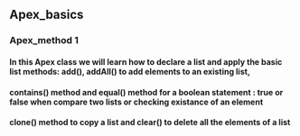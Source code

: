 ## Apex_basics

### Apex_method 1
####  In this Apex class we will learn how to declare a list and apply the basic list methods: add(), addAll() to add elements to an existing list,
####  contains() method  and equal() method for a boolean statement : true or false when compare two lists or checking existance of an element
####  clone() method to copy a list and clear() to delete all the elements of a list


